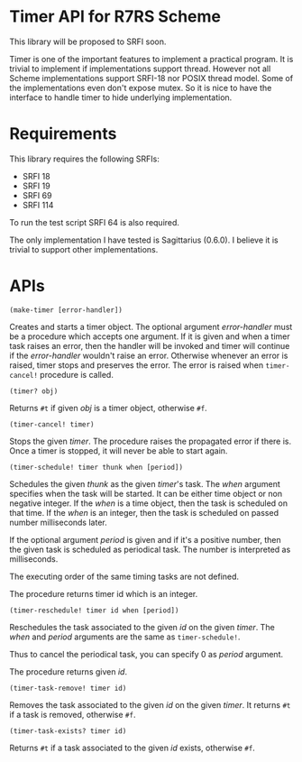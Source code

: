 Timer API for R7RS Scheme
=========================

This library will be proposed to SRFI soon.

Timer is one of the important features to implement a practical program.
It is trivial to implement if implementations support thread. However not all
Scheme implementations support SRFI-18 nor POSIX thread model. Some of the
implementations even don't expose mutex. So it is nice to have the interface
to handle timer to hide underlying implementation.

Requirements
============

This library requires the following SRFIs:

- SRFI 18
- SRFI 19
- SRFI 69
- SRFI 114

To run the test script SRFI 64 is also required.

The only implementation I have tested is Sagittarius (0.6.0). I believe
it is trivial to support other implementations.

APIs
====

`(make-timer [error-handler])`

Creates and starts a timer object. The optional argument _error-handler_ 
must be a procedure which accepts one argument. If it is given and when 
a timer task raises an error, then the handler will be invoked and timer
will continue if the _error-handler_ wouldn't raise an error. Otherwise
whenever an error is raised, timer stops and preserves the error.
The error is raised when `timer-cancel!` procedure is called.

`(timer? obj)`

Returns `#t` if given _obj_ is a timer object, otherwise `#f`.

`(timer-cancel! timer)`

Stops the given _timer_. The procedure raises the propagated error if there
is. Once a timer is stopped, it will never be able to start again.

`(timer-schedule! timer thunk when [period])`

Schedules the given _thunk_ as the given _timer_'s task. The _when_ argument
specifies when the task will be started. It can be either time object or
non negative integer. If the _when_ is a time object, then the task is
scheduled on that time. If the _when_ is an integer, then the task is
scheduled on passed number milliseconds later.

If the optional argument _period_ is given and if it's a positive number,
then the given task is scheduled as periodical task. The number is interpreted
as milliseconds.

The executing order of the same timing tasks are not defined.

The procedure returns timer id which is an integer.

`(timer-reschedule! timer id when [period])`

Reschedules the task associated to the given _id_ on the given _timer_.
The _when_ and _period_ arguments are the same as `timer-schedule!`.

Thus to cancel the periodical task, you can specify 0 as _period_ argument.

The procedure returns given _id_.

`(timer-task-remove! timer id)`

Removes the task associated to the given _id_ on the given _timer_. It
returns `#t` if a task is removed, otherwise `#f`.

`(timer-task-exists? timer id)`

Returns `#t` if a task associated to the given _id_ exists, otherwise `#f`.
